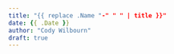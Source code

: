 ```yaml
---
title: "{{ replace .Name "-" " " | title }}"
date: {{ .Date }}
author: "Cody Wilbourn"
draft: true
---
```


